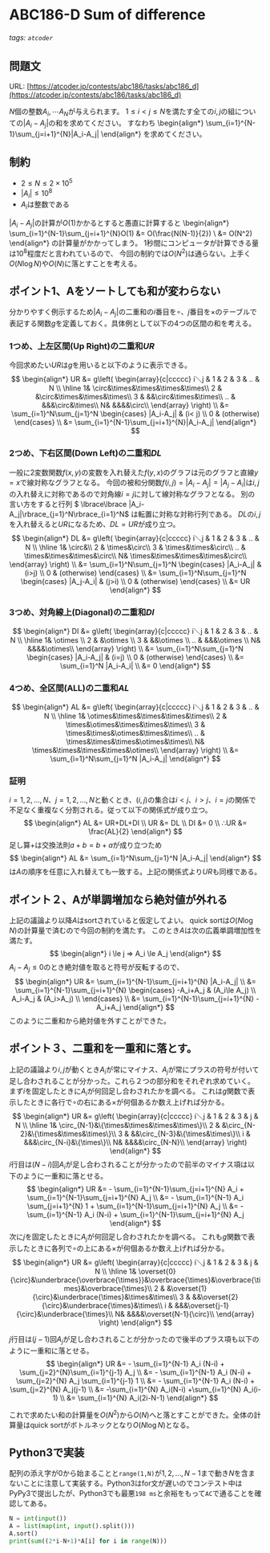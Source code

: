 # ABC186-D Sum of difference
###### tags: `atcoder`
## 問題文
URL: [https://atcoder.jp/contests/abc186/tasks/abc186_d](https://atcoder.jp/contests/abc186/tasks/abc186_d)

$N$個の整数$A_i,\cdots A_N$が与えられます。
$1\le i< j\le N$を満たす全ての$i,j$の組についての$|A_i-A_j|$の和を求めてください。
すなわち
\begin{align*}
\sum_{i=1}^{N-1}\sum_{j=i+1}^{N}|A_i-A_j|
\end{align*}
を求めてください。

## 制約
- $2\le N \le 2\times 10^5$
- $|A_i| \le 10^8$
- $A_i$は整数である

$|A_i-A_j|$の計算が$O(1)$かかるとすると愚直に計算すると
\begin{align*}
\sum_{i=1}^{N-1}\sum_{j=i+1}^{N}O(1) 
&=
O(\frac{N(N-1)}{2})
\\
&= O(N^2)
\end{align*}
の計算量がかかってしまう。
$1$秒間にコンピュータが計算できる量は$10^8$程度だと言われているので、
今回の制約では$O(N^2)$は通らない。上手く$O(N\log N)$や$O(N)$に落とすことを考える。

## ポイント1、Aをソートしても和が変わらない
分かりやすく例示するため$|A_i-A_j|$の二重和の$i$番目を$\circ$、$j$番目を$\times$のテーブルで表記する関数$g$を定義しておく。具体例として以下の4つの区間の和を考える。
### 1つめ、上左区間(Up Right)の二重和$UR$
今回求めたい$UR$は$g$を用いると以下のように表示できる。
$$
\begin{align*}
UR &= 
g\left(
\begin{array}{c|ccccc}
i＼j & 1 & 2 & 3 & .. & N \\
\hline
1&
\circ&\times&\times&\times&\times\\
2 &
&\circ&\times&\times&\times\\
3 &
&&\circ&\times&\times\\
..  &
&&&\circ&\times\\
N&
&&&&\circ\\
\end{array}
\right)
\\ &=
\sum_{i=1}^N\sum_{j=1}^N 
\begin{cases}
    |A_i-A_j| & (i< j) \\
    0         & (otherwise)
\end{cases}
\\ &=
\sum_{i=1}^{N-1}\sum_{j=i+1}^{N}|A_i-A_j|
\end{align*}
$$

### 2つめ、下右区間(Down Left)の二重和$DL$
一般に$2$変数関数$f(x,y)$の変数を入れ替えた$f(y,x)$のグラフは元のグラフと直線$y=x$で線対称なグラフとなる。
今回の被和分関数$f(i,j)=|A_i-A_j|=|A_j-A_i|$は$i,j$の入れ替えに対称であるので対角線$i=j$に対して線対称なグラフとなる。
別の言い方をすると行列 $ \lbrace\lbrace |A_i-A_j|\rbrace_{j=1}^N\rbrace_{i=1}^N$ は転置に対称な対称行列である。
$DL$の$i,j$を入れ替えると$UR$になるため、$DL=UR$が成り立つ。
 $$
\begin{align*}
DL &= 
g\left(
\begin{array}{c|ccccc}
i＼j & 1 & 2 & 3 & .. & N \\
\hline
1&
\circ&\\
2 &
\times&\circ\\
3 &
\times&\times&\circ\\
..  &
\times&\times&\times&\circ\\
N&
\times&\times&\times&\times&\circ\\
\end{array}
\right)
\\ &=
\sum_{i=1}^N\sum_{j=1}^N 
\begin{cases}
    |A_i-A_j| & (i>j) \\
    0         & (otherwise)
\end{cases}
\\ &=
\sum_{i=1}^N\sum_{j=1}^N 
\begin{cases}
    |A_j-A_i| & (j>i) \\
    0         & (otherwise)
\end{cases}
\\ &= UR
\end{align*}
$$

### 3つめ、対角線上(Diagonal)の二重和$DI$
$$
\begin{align*}
DI &= 
g\left(
\begin{array}{c|ccccc}
i＼j & 1 & 2 & 3 & .. & N \\
\hline
1&
\otimes \\
2 &
&\otimes \\
3 &
&&\otimes \\
..  &
&&&\otimes \\
N&
&&&&\otimes\\
\end{array}
\right)
\\ &=
\sum_{i=1}^N\sum_{j=1}^N 
\begin{cases}
    |A_i-A_j| & (i=j) \\
    0         & (otherwise)
\end{cases}
\\ &=
\sum_{i=1}^N |A_i-A_i|
\\ &= 0
\end{align*}
$$

### 4つめ、全区間(ALL)の二重和$AL$
$$
\begin{align*}
AL
&=
g\left(
\begin{array}{c|ccccc}
i＼j & 1 & 2 & 3 & .. & N \\
\hline
1&
\otimes&\times&\times&\times&\times\\
2 &
\times&\otimes&\times&\times&\times\\
3 &
\times&\times&\otimes&\times&\times\\
..  &
\times&\times&\times&\otimes&\times\\
N&
\times&\times&\times&\times&\otimes\\
\end{array}
\right)
\\ &=
\sum_{i=1}^N\sum_{j=1}^N  |A_i-A_j|
\end{align*}
$$
### 証明
$i=1,2,\dots,N$、$j=1,2,\dots,N$と動くとき、$(i,j)$の集合は$i<j$、$i>j$、$i=j$の関係で不足なく重複なく分割される。従って以下の関係式が成り立つ。
$$
\begin{align*}
AL &= UR+DL+DI \\
UR &= DL \\
DI &= 0 \\
∴UR &= \frac{AL}{2}
\end{align*}
$$
足し算$+$は交換法則$a+b=b+a$が成り立つため
$$
\begin{align*}
AL &=
\sum_{i=1}^N\sum_{j=1}^N  |A_i-A_j|
\end{align*}
$$
は$A$の順序を任意に入れ替えても一致する。上記の関係式より$UR$も同様である。
## ポイント２、Aが単調増加なら絶対値が外れる
上記の議論より以降$A$はsortされていると仮定してよい。
quick sortは$O(N\log N)$の計算量で済むので今回の制約を満たす。
このとき$A$は次の広義単調増加性を満たす。
$$
\begin{align*}
i \le j ⇒ A_i \le A_j
\end{align*}
$$
$A_i - A_j \le 0$のとき絶対値を取ると符号が反転するので、
$$
\begin{align*}
UR
 &=
\sum_{i=1}^{N-1}\sum_{j=i+1}^{N}
|A_i-A_j|
\\ &=
\sum_{i=1}^{N-1}\sum_{j=i+1}^{N}
\begin{cases}
    -A_i+A_j & (A_i\le A_j) \\
    A_i-A_j & (A_i>A_j) \\
\end{cases}
\\ &=
\sum_{i=1}^{N-1}\sum_{j=i+1}^{N}
-A_i+A_j
\end{align*}
$$
このように二重和から絶対値を外すことができた。
## ポイント３、二重和を一重和に落とす。
上記の議論より$i,j$が動くとき$A_i$が常にマイナス、$A_j$が常にプラスの符号が付いて足し合わされることが分かった。これら２つの部分和をそれぞれ求めていく。
まず$i$を固定したときに$A_i$が何回足し合わされたかを調べる。
これは$g$関数で表示したときに各行で$\circ$の右にある$\times$が何個あるか数え上げれば分かる。
$$
\begin{align*}
UR &= 
g\left(
\begin{array}{c|ccccc}
i＼j & 1 & 2 & 3 & j & N \\
\hline
1&
\circ_{N-1}&\{\times&\times&\times&\times\}\\
2 &
&\circ_{N-2}&\{\times&\times&\times\}\\
3 &
&&\circ_{N-3}&\{\times&\times\}\\
i  &
&&&\circ_{N-i}&\{\times\}\\
N&
&&&&\circ_{N-N}\\
\end{array}
\right)
\end{align*}
$$
$i$行目は$(N-i)$回$A_i$が足し合わされることが分かったので前半のマイナス項は以下のように一重和に落とせる。
$$
\begin{align*}
UR &= -
\sum_{i=1}^{N-1}\sum_{j=i+1}^{N}
A_i
 +
\sum_{i=1}^{N-1}\sum_{j=i+1}^{N}
A_j
\\ &= -
\sum_{i=1}^{N-1} A_i
\sum_{j=i+1}^{N} 1
 +
\sum_{i=1}^{N-1}\sum_{j=i+1}^{N}
A_j
\\ &= -
\sum_{i=1}^{N-1} A_i
(N-i)
 +
\sum_{i=1}^{N-1}\sum_{j=i+1}^{N}
A_j
\end{align*}
$$
次に$j$を固定したときに$A_j$が何回足し合わされたかを調べる。
これも$g$関数で表示したときに各列で$\circ$の上にある$\times$が何個あるか数え上げれば分かる。
$$
\begin{align*}
UR &= 
g\left(
\begin{array}{c|ccccc}
i＼j & 1 & 2 & 3 & j & N \\
\hline
1&
\overset{0}{\circ}&\underbrace{\overbrace{\times}}&\overbrace{\times}&\overbrace{\times}&\overbrace{\times}\\
2 &
&\overset{1}{\circ}&\underbrace{\times}&\times&\times\\
3 &
&&\overset{2}{\circ}&\underbrace{\times}&\times\\
i  &
&&&\overset{j-1}{\circ}&\underbrace{\times}\\
N&
&&&&\overset{N-1}{\circ}\\
\end{array}
\right)
\end{align*}
$$

$j$行目は$(j-1)$回$A_j$が足し合わされることが分かったので後半のプラス項も以下のように一重和に落とせる。
$$
\begin{align*}
UR &= -
\sum_{i=1}^{N-1} A_i
(N-i)
 +
\sum_{j=2}^{N}\sum_{i=1}^{j-1}
A_j
\\ &= -
\sum_{i=1}^{N-1} A_i
(N-i)
 +
\sum_{j=2}^{N}
A_j
\sum_{i=1}^{j-1}
1
\\ &= -
\sum_{i=1}^{N-1} A_i
(N-i)
 +
\sum_{j=2}^{N}
A_j(j-1)
\\ &=
-\sum_{i=1}^{N} A_i(N-i)
+\sum_{i=1}^{N} A_i(i-1)
\\ &=
\sum_{i=1}^{N} A_i(2i-N-1)
\end{align*}
$$

これで求めたい和の計算量を$O(N^2)$から$O(N)$へと落とすことができた。全体の計算量はquick sortがボトルネックとなり$O(N\log N)$となる。
## Python3で実装
配列の添え字が$0$から始まることと`range(1,N)`が$1,2,\dots,N-1$まで動き$N$を含まないことに注意して実装する。Python3はfor文が遅いのでコンテスト中はPyPy3で提出したが、Python3でも最悪`198 ms`と余裕をもって`AC`で通ることを確認してある。
```python
N = int(input())
A = list(map(int, input().split()))
A.sort()
print(sum((2*i-N+1)*A[i] for i in range(N)))
```